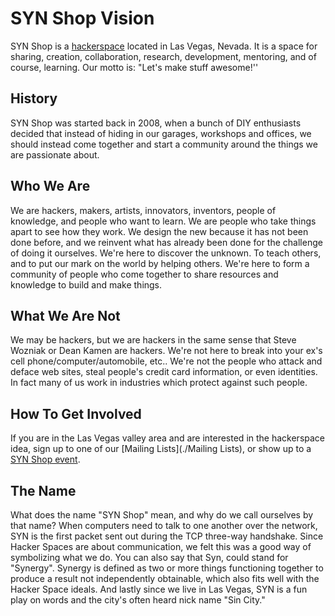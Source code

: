 
# SYN Shop Vision

SYN Shop is a [hackerspace](https://en.wikipedia.org/wiki/Hackerspace) located in Las Vegas, Nevada. It is a space for sharing, creation, collaboration, research, development, mentoring, and of course, learning. Our motto is: "Let's make stuff awesome!''


## History
SYN Shop was started back in 2008, when a bunch of DIY enthusiasts decided that instead of hiding in our garages, workshops and offices, we should instead come together and start a community around the things we are passionate about.

## Who We Are
We are hackers, makers, artists, innovators, inventors, people of knowledge, and people who want to learn. We are people who take things apart to see how they work. We design the new because it has not been done before, and we reinvent what has already been done for the challenge of doing it ourselves. We're here to discover the unknown. To teach others, and to put our mark on the world by helping others. We're here to form a community of people who come together to share resources and knowledge to build and make things.

## What We Are Not
We may be hackers, but we are hackers in the same sense that Steve Wozniak or Dean Kamen are hackers. We're not here to break into your ex's cell phone/computer/automobile, etc.. We're not the people who attack and deface web sites, steal people's credit card information, or even identities. In fact many of us work in industries which protect against such people.

## How To Get Involved
If you are in the Las Vegas valley area and are interested in the hackerspace idea, sign up to one of our [Mailing Lists](./Mailing Lists), or show up to a [SYN Shop event](https://synshop.org/events).

## The Name
What does the name "SYN Shop" mean, and why do we call ourselves by that name? When computers need to talk to one another over the network, SYN is the first packet sent out during the TCP three-way handshake. Since Hacker Spaces are about communication, we felt this was a good way of symbolizing what we do. You can also say that Syn, could stand for "Synergy". Synergy is defined as two or more things functioning together to produce a result not independently obtainable, which also fits well with the Hacker Space ideals. And lastly since we live in Las Vegas, SYN is a fun play on words and the city's often heard nick name "Sin City."

